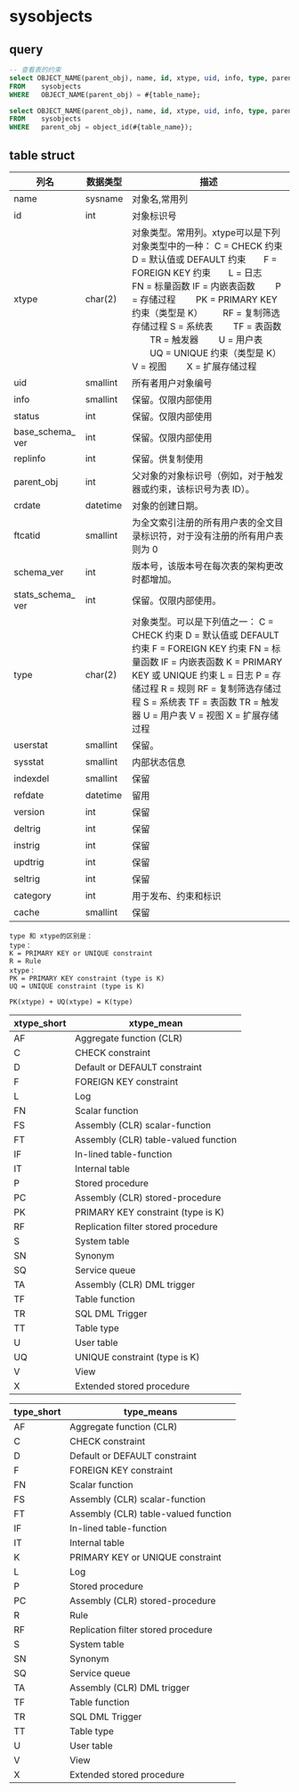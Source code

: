 # sysobjects
## query
```sql 
-- 查看表的约束
select OBJECT_NAME(parent_obj), name, id, xtype, uid, info, type, parent_obj, crdate, sysstat, refdate, category
FROM    sysobjects
WHERE   OBJECT_NAME(parent_obj) = #{table_name};

select OBJECT_NAME(parent_obj), name, id, xtype, uid, info, type, parent_obj, crdate, sysstat, refdate, category
FROM    sysobjects
WHERE   parent_obj = object_id(#{table_name});

```

## table struct
列名 | 数据类型 | 描述
--- | --- | ---
name | sysname | 对象名,常用列
id | int | 对象标识号
xtype | char(2) | 对象类型。常用列。xtype可以是下列对象类型中的一种： C = CHECK 约束　　D = 默认值或 DEFAULT 约束　　F = FOREIGN KEY 约束　　L = 日志　　FN = 标量函数 IF = 内嵌表函数 　　P = 存储过程 　　PK = PRIMARY KEY 约束（类型是 K） 　　RF = 复制筛选存储过程 S = 系统表 　　TF = 表函数 　　TR = 触发器 　　U = 用户表 　　UQ = UNIQUE 约束（类型是 K） V = 视图 　　X = 扩展存储过程
uid | smallint | 所有者用户对象编号
info | smallint | 保留。仅限内部使用
status | int | 保留。仅限内部使用
base_schema_ ver | int | 保留。仅限内部使用
replinfo |  int | 保留。供复制使用
parent_obj |  int |  父对象的对象标识号（例如，对于触发器或约束，该标识号为表 ID）。
crdate |  datetime |  对象的创建日期。
ftcatid |  smallint |  为全文索引注册的所有用户表的全文目录标识符，对于没有注册的所有用户表则为 0
schema_ver |  int |  版本号，该版本号在每次表的架构更改时都增加。
stats_schema_ ver |  int |  保留。仅限内部使用。
type | char(2)  |  对象类型。可以是下列值之一： C = CHECK 约束   D = 默认值或 DEFAULT 约束 F = FOREIGN KEY 约束 FN = 标量函数 IF = 内嵌表函数  K = PRIMARY KEY 或 UNIQUE 约束 L = 日志 P = 存储过程 R = 规则  RF = 复制筛选存储过程 S = 系统表  TF = 表函数 TR = 触发器 U = 用户表 V = 视图 X = 扩展存储过程
userstat | smallint  |  保留。
sysstat | smallint  |  内部状态信息
indexdel |  smallint |  保留
refdate |  datetime |  留用
version | int  |  保留
deltrig  | int  |  保留
instrig | int  |  保留
updtrig | int  |  保留
seltrig | int  |  保留
category |  int |  用于发布、约束和标识
cache | smallint  |  保留

```text
type 和 xtype的区别是：
type：
K = PRIMARY KEY or UNIQUE constraint
R = Rule
xtype：
PK = PRIMARY KEY constraint (type is K)
UQ = UNIQUE constraint (type is K)

PK(xtype) + UQ(xtype) = K(type)
```

xtype_short | xtype_mean
--- | ---
AF | Aggregate function (CLR)
C | CHECK constraint
D | Default or DEFAULT constraint
F | FOREIGN KEY constraint
L | Log
FN | Scalar function
FS | Assembly (CLR) scalar-function
FT | Assembly (CLR) table-valued function
IF | In-lined table-function
IT | Internal table
P | Stored procedure
PC | Assembly (CLR) stored-procedure
PK | PRIMARY KEY constraint (type is K)
RF | Replication filter stored procedure
S | System table
SN | Synonym
SQ | Service queue
TA | Assembly (CLR) DML trigger
TF | Table function
TR | SQL DML Trigger
TT | Table type
U | User table
UQ | UNIQUE constraint (type is K)
V | View
X | Extended stored procedure

type_short | type_means
--- | ---
AF | Aggregate function (CLR)
C | CHECK constraint
D | Default or DEFAULT constraint
F | FOREIGN KEY constraint
FN | Scalar function
FS | Assembly (CLR) scalar-function
FT | Assembly (CLR) table-valued function
IF | In-lined table-function
IT | Internal table
K | PRIMARY KEY or UNIQUE constraint
L | Log
P | Stored procedure
PC | Assembly (CLR) stored-procedure
R | Rule
RF | Replication filter stored procedure
S | System table
SN | Synonym
SQ | Service queue
TA | Assembly (CLR) DML trigger
TF | Table function
TR | SQL DML Trigger
TT | Table type
U | User table
V | View
X | Extended stored procedure
